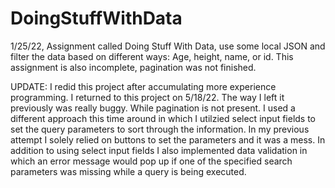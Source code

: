 # DoingStuffWithData
1/25/22, Assignment called Doing Stuff With Data, use some local JSON and filter the data based on different ways: Age, height, name, or id. 
This assignment is also incomplete, pagination was not finished.

UPDATE: I redid this project after accumulating more experience programming. I returned to this project on 5/18/22. The way I left it previously was really buggy. While pagination is not present. I used a different approach this time around in which I utilzied select input fields to set the query parameters to sort through the information. In my previous attempt I solely relied on buttons to set the parameters and it was a mess. In addition to using select input fields I also implemented data validation in which an error message would pop up if one of the specified search parameters was missing while a query is being executed.
